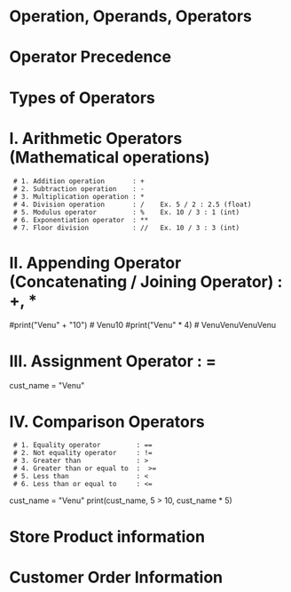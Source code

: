 # Operation, Operands, Operators

# Operator Precedence

# Types of Operators  
# I. Arithmetic Operators (Mathematical operations)
     # 1. Addition operation       : +   
     # 2. Subtraction operation    : -
     # 3. Multiplication operation : *
     # 4. Division operation       : /    Ex. 5 / 2 : 2.5 (float)
     # 5. Modulus operator         : %    Ex. 10 / 3 : 1 (int)
     # 6. Exponentiation operator  : ** 
     # 7. Floor division           : //   Ex. 10 / 3 : 3 (int)

# II. Appending Operator (Concatenating / Joining  Operator) : +, *    
#print("Venu" + "10")   # Venu10
#print("Venu" * 4)      # VenuVenuVenuVenu

# III. Assignment Operator : =
cust_name = "Venu"

# IV. Comparison Operators 
     # 1. Equality operator         : ==
     # 2. Not equality operator     : !=
     # 3. Greater than              : >
     # 4. Greater than or equal to  :  >=
     # 5. Less than                 : <
     # 6. Less than or equal to     : <=

cust_name = "Venu"
print(cust_name, 5 > 10, cust_name * 5)














































# Store Product information
# Customer Order Information 
